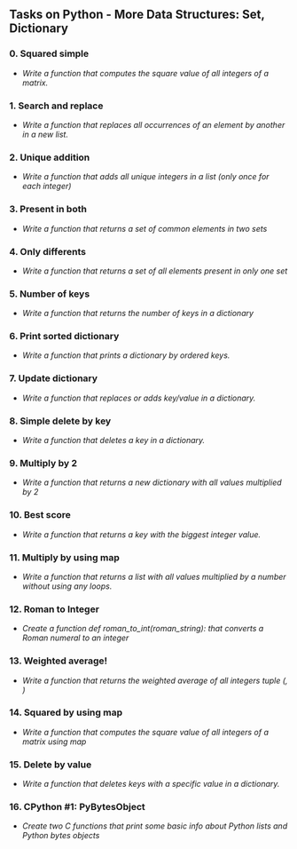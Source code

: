 ## Tasks on Python - More Data Structures: Set, Dictionary

### 0. Squared simple

* *Write a function that computes the square value of all integers of a matrix.*

### 1. Search and replace

* *Write a function that replaces all occurrences of an element by another in a new list.*

### 2. Unique addition

* *Write a function that adds all unique integers in a list (only once for each integer)*

### 3. Present in both

* *Write a function that returns a set of common elements in two sets*

### 4. Only differents

* *Write a function that returns a set of all elements present in only one set*

### 5. Number of keys

* *Write a function that returns the number of keys in a dictionary*

### 6. Print sorted dictionary

* *Write a function that prints a dictionary by ordered keys.*

### 7. Update dictionary

* *Write a function that replaces or adds key/value in a dictionary.*

### 8. Simple delete by key

* *Write a function that deletes a key in a dictionary.*

### 9. Multiply by 2

* *Write a function that returns a new dictionary with all values multiplied by 2*

### 10. Best score

* *Write a function that returns a key with the biggest integer value.*

### 11. Multiply by using map

* *Write a function that returns a list with all values multiplied by a number without using any loops.*

### 12. Roman to Integer

* *Create a function def roman_to_int(roman_string): that converts a Roman numeral to an integer*

### 13. Weighted average!

* *Write a function that returns the weighted average of all integers tuple (<score>, <weight>)*

### 14. Squared by using map

* *Write a function that computes the square value of all integers of a matrix using map*

### 15. Delete by value

* *Write a function that deletes keys with a specific value in a dictionary.*

### 16. CPython #1: PyBytesObject

* *Create two C functions that print some basic info about Python lists and Python bytes objects*

